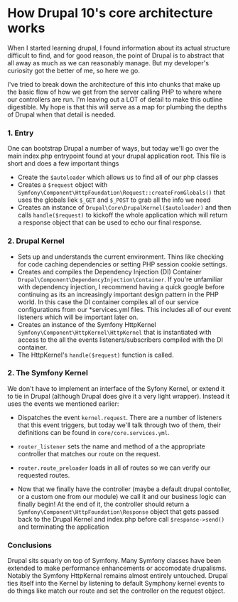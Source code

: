 # How Drupal 10's core architecture works

When I started learning drupal, I found information about its actual structure difficult to find, and for good reason, the point of Drupal is to abstract that all away as much as we can reasonably manage.  But my developer's curiosity got the better of me, so here we go.

I've tried to break down the architecture of this into chunks that make up the basic flow of how we get from the server calling PHP to where where our controllers are run.  I'm leaving out a LOT of detail to make this outline digestible.  My hope is that this will serve as a map for plumbing the depths of Drupal when that detail is needed.


### 1. Entry

One can bootstrap Drupal a number of ways, but today we'll go over the main index.php entrypoint found at your drupal application root.  This file is short and does a few important things
 
- Create the `$autoloader`  which allows us to find all of our php classes
- Creates a `$request` object with `Symfony\Component\HttpFoundation\Request::createFromGlobals()` that uses the globals liek `$_GET` and `$_POST` to grab all the info we need
- Creates an instance of `Drupal\Core\DrupalKernel($autoloader)`  and then calls `handle($request)` to kickoff the whole application which will return a response object that can be used to echo our final response.

### 2. Drupal Kernel

- Sets up and understands the current environment.  Thins like checking for code caching dependencies or setting PHP session cookie settings.  
- Creates and compiles the Dependency Injection (DI) Container `Drupal\Component\DependencyInjection\Container`.  If you're unfamiliar with dependency injection, I recommend having a quick google before continuing as its an increasingly important design pattern in the PHP world.  In this case the DI container compiles all of our service configurations from our \*services.yml files.  This includes all of our event listeners which will be important later on.
- Creates an instance of the Symfony HttpKernel `Symfony\Component\HttpKernel\HttpKernel` that is instantiated with access to the all the events listeners/subscribers compiled with the DI container.  
- The HttpKernel's `handle($request)` function is called.

### 2. The Symfony Kernel

We don't have to implement an interface of the Syfony Kernel, or extend it to tie in Drupal (although Drupal does give it a very light wrapper).  Instead it uses the events we mentioned earlier:

- Dispatches the event `kernel.request`.  There are a number of listeners that this event triggers, but today we'll talk through two of them, their definitions can be found in `core/core.services.yml`.
 - `router_listener` sets the name and method of a the appropriate controller that matches our route on the request.
 - `router.route_preloader` loads in all of routes so we can verify our requested routes.

- Now that we finally have the controller (maybe a default drupal contoller, or a custom one from our module) we call it and our business logic can finally begin!  At the end of it, the controller should return a `Symfony\Component\HttpFoundation\Response` object that gets passed back to the Drupal Kernel and index.php before call `$response->send()` and terminating the application

### Conclusions

Drupal sits squarly on top of Symfony.  Many Symfony classes have been extended to make performance enhancements or accomodate drupalisms.   Notably the Symfony HttpKernal remains almost entirely untouched.  Drupal ties itself into the Kernel by listening to default Symphony kernel events to do things like match our route and set the controller on the request object.


